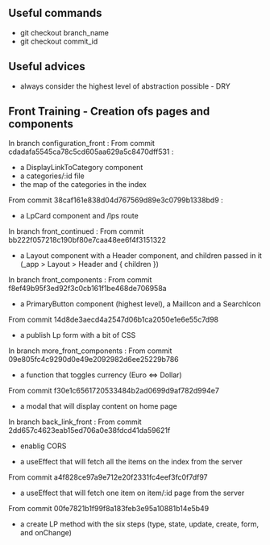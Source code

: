 ## Useful commands

- git checkout branch_name
- git checkout commit_id

## Useful advices

- always consider the highest level of abstraction possible - DRY

## Front Training - Creation ofs pages and components

In branch configuration_front :
From commit cdadafa5545ca78c5cd605aa629a5c8470dff531 :

- a DisplayLinkToCategory component
- a categories/:id file
- the map of the categories in the index

From commit 38caf161e838d04d767569d89e3c0799b1338bd9 :

- a LpCard component and /lps route

In branch front_continued :
From commit bb222f057218c190bf80e7caa48ee6f4f3151322

- a Layout component with a Header component, and children passed in it (\_app > Layout > Header and { children })

In branch front_components :
From commit f8ef49b95f3ed92f3c0cb161f1be468de706958a

- a PrimaryButton component (highest level), a MailIcon and a SearchIcon

From commit 14d8de3aecd4a2547d06b1ca2050e1e6e55c7d98

- a publish Lp form with a bit of CSS

In branch more_front_components :
From commit 09e805fc4c9290d0e49e2092982d6ee25229b786

- a function that toggles currency (Euro <=> Dollar)

From commit f30e1c6561720533484b2ad0699d9af782d994e7

- a modal that will display content on home page

In branch back_link_front :
From commit 2dd657c4623eab15ed706a0e38fdcd41da59621f

- enablig CORS

- a useEffect that will fetch all the items on the index from the server

From commit a4f828ce97a9e712e20f2331fc4eef3fc0f7df97

- a useEffect that will fetch one item on item/:id page from the server

From commit 00fe7821b1f99f8a183feb3e95a10881b14e5b49

- a create LP method with the six steps (type, state, update, create, form, and onChange)
